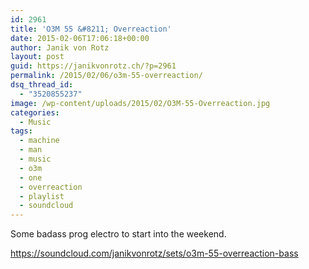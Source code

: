 ```yaml
---
id: 2961
title: 'O3M 55 &#8211; Overreaction'
date: 2015-02-06T17:06:18+00:00
author: Janik von Rotz
layout: post
guid: https://janikvonrotz.ch/?p=2961
permalink: /2015/02/06/o3m-55-overreaction/
dsq_thread_id:
  - "3520855237"
image: /wp-content/uploads/2015/02/O3M-55-Overreaction.jpg
categories:
  - Music
tags:
  - machine
  - man
  - music
  - o3m
  - one
  - overreaction
  - playlist
  - soundcloud
---
```

Some badass prog electro to start into the weekend.

https://soundcloud.com/janikvonrotz/sets/o3m-55-overreaction-bass